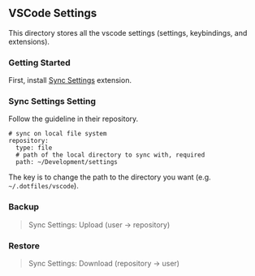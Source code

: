 ## VSCode Settings

This directory stores all the vscode settings (settings, keybindings, and extensions).

### Getting Started

First, install [Sync Settings](https://github.com/zokugun/vscode-sync-settings) extension.

### Sync Settings Setting

Follow the guideline in their repository.

```
# sync on local file system
repository:
  type: file
  # path of the local directory to sync with, required
  path: ~/Development/settings
```

The key is to change the path to the directory you want (e.g. `~/.dotfiles/vscode`).

### Backup

> Sync Settings: Upload (user -> repository)

### Restore

> Sync Settings: Download (repository -> user)

